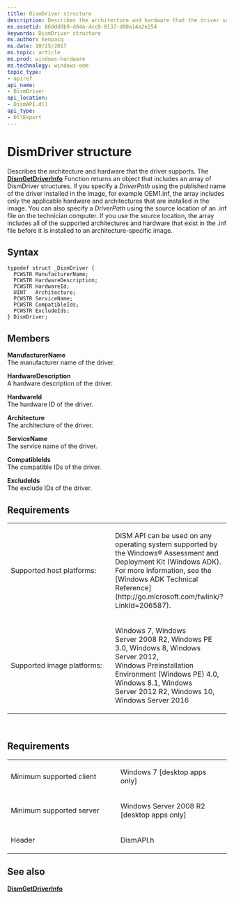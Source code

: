 ```yaml
---
title: DismDriver structure
description: Describes the architecture and hardware that the driver supports.
ms.assetid: 86ddd0b9-d84a-4cc8-8137-d00a14a2e254
keywords: DismDriver structure
ms.author: kenpacq
ms.date: 10/25/2017
ms.topic: article
ms.prod: windows-hardware
ms.technology: windows-oem
topic_type: 
- apiref
api_name: 
- DismDriver
api_location: 
- DismAPI.dll
api_type: 
- DllExport
---
```


# DismDriver structure


Describes the architecture and hardware that the driver supports. The [**DismGetDriverInfo**](dismgetdriverinfo-function.md) Function returns an object that includes an array of DismDriver structures. If you specify a *DriverPath* using the published name of the driver installed in the image, for example OEM1.inf, the array includes only the applicable hardware and architectures that are installed in the image. You can also specify a *DriverPath* using the source location of an .inf file on the technician computer. If you use the source location, the array includes all of the supported architectures and hardware that exist in the .inf file before it is installed to an architecture-specific image.

Syntax
---

```
typedef struct _DismDriver {
  PCWSTR ManufacturerName;
  PCWSTR HardwareDescription;
  PCWSTR HardwareId;
  UINT   Architecture;
  PCWSTR ServiceName;
  PCWSTR CompatibleIds;
  PCWSTR ExcludeIds;
} DismDriver;
```

Members
----

**ManufacturerName**  
The manufacturer name of the driver.

**HardwareDescription**  
A hardware description of the driver.

**HardwareId**  
The hardware ID of the driver.

**Architecture**  
The architecture of the driver.

**ServiceName**  
The service name of the driver.

**CompatibleIds**  
The compatible IDs of the driver.

**ExcludeIds**  
The exclude IDs of the driver.

## <span id="Requirements"></span><span id="requirements"></span><span id="REQUIREMENTS"></span>Requirements


<table>
<colgroup>
<col width="50%" />
<col width="50%" />
</colgroup>
<tbody>
<tr class="odd">
<td><p>Supported host platforms:</p></td>
<td><p>DISM API can be used on any operating system supported by the Windows® Assessment and Deployment Kit (Windows ADK). For more information, see the [Windows ADK Technical Reference](http://go.microsoft.com/fwlink/?LinkId=206587).</p></td>
</tr>
<tr class="even">
<td><p>Supported image platforms:</p></td>
<td><p>Windows 7, Windows Server 2008 R2, Windows PE 3.0, Windows 8, Windows Server 2012, Windows Preinstallation Environment (Windows PE) 4.0, Windows 8.1, Windows Server 2012 R2, Windows 10, Windows Server 2016</p></td>
</tr>
</tbody>
</table>

 

Requirements
---------

<table>
<colgroup>
<col width="50%" />
<col width="50%" />
</colgroup>
<tbody>
<tr class="odd">
<td><p>Minimum supported client</p></td>
<td><p>Windows 7 [desktop apps only]</p></td>
</tr>
<tr class="even">
<td><p>Minimum supported server</p></td>
<td><p>Windows Server 2008 R2 [desktop apps only]</p></td>
</tr>
<tr class="odd">
<td><p>Header</p></td>
<td>DismAPI.h</td>
</tr>
</tbody>
</table>

## <span id="see_also"></span>See also


[**DismGetDriverInfo**](dismgetdriverinfo-function.md)

 

 




